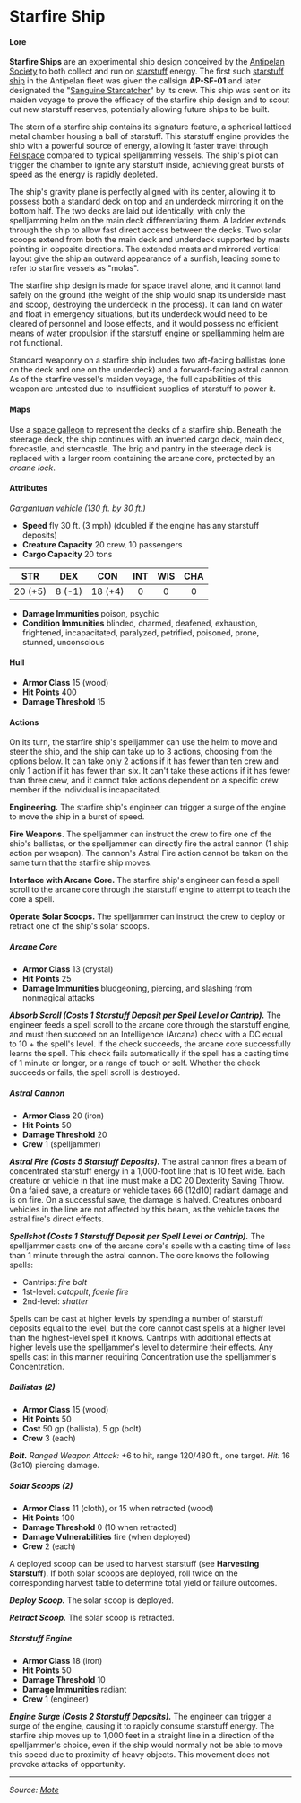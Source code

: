 # Starfire Ship

#### Lore

**Starfire Ships** are an experimental ship design conceived by the [Antipelan Society](https://github.com/mpanighetti/dnd5e-mote/tree/main/organizations/antipelan-society/antipelan-society.md) to both collect and run on [starstuff](https://github.com/mpanighetti/dnd5e-mote/tree/main/artifacts/starstuff.md) energy. The first such [starstuff ship](https://github.com/mpanighetti/dnd5e-mote/tree/main/technology/starstuff-ships/starstuff-ships.md) in the Antipelan fleet was given the callsign **AP-SF-01** and later designated the "[Sanguine Starcatcher](https://github.com/mpanighetti/dnd5e-mote/tree/main/organizations/antipelan-society/fleet/ap-sf-01-sanguine-starcatcher.md)" by its crew. This ship was sent on its maiden voyage to prove the efficacy of the starfire ship design and to scout out new starstuff reserves, potentially allowing future ships to be built.

The stern of a starfire ship contains its signature feature, a spherical latticed metal chamber housing a ball of starstuff. This starstuff engine provides the ship with a powerful source of energy, allowing it faster travel through [Fellspace](https://github.com/mpanighetti/dnd5e-mote/tree/main/astronomy/fellspace.md) compared to typical spelljamming vessels. The ship's pilot can trigger the chamber to ignite any starstuff inside, achieving great bursts of speed as the energy is rapidly depleted.

The ship's gravity plane is perfectly aligned with its center, allowing it to possess both a standard deck on top and an underdeck mirroring it on the bottom half. The two decks are laid out identically, with only the spelljamming helm on the main deck differentiating them. A ladder extends through the ship to allow fast direct access between the decks. Two solar scoops extend from both the main deck and underdeck supported by masts pointing in opposite directions. The extended masts and mirrored vertical layout give the ship an outward appearance of a sunfish, leading some to refer to starfire vessels as "molas".

The starfire ship design is made for space travel alone, and it cannot land safely on the ground (the weight of the ship would snap its underside mast and scoop, destroying the underdeck in the process). It can land on water and float in emergency situations, but its underdeck would need to be cleared of personnel and loose effects, and it would possess no efficient means of water propulsion if the starstuff engine or spelljamming helm are not functional.

Standard weaponry on a starfire ship includes two aft-facing ballistas (one on the deck and one on the underdeck) and a forward-facing astral cannon. As of the starfire vessel's maiden voyage, the full capabilities of this weapon are untested due to insufficient supplies of starstuff to power it.

#### Maps

Use a [space galleon](https://www.dndbeyond.com/sources/sais/aag/astral-adventuring#SpaceGalleon) to represent the decks of a starfire ship. Beneath the steerage deck, the ship continues with an inverted cargo deck, main deck, forecastle, and sterncastle. The brig and pantry in the steerage deck is replaced with a larger room containing the arcane core, protected by an _arcane lock_.

#### Attributes

_Gargantuan vehicle (130 ft. by 30 ft.)_

- **Speed** fly 30 ft. (3 mph) (doubled if the engine has any starstuff deposits)
- **Creature Capacity** 20 crew, 10 passengers
- **Cargo Capacity** 20 tons

|  STR  |  DEX  |  CON  |  INT  |  WIS  |  CHA  |
|:-----:|:-----:|:-----:|:-----:|:-----:|:-----:|
|20 (+5)|8 (-1) |18 (+4)|0|0|0|

- **Damage Immunities** poison, psychic
- **Condition Immunities** blinded, charmed, deafened, exhaustion, frightened, incapacitated, paralyzed, petrified, poisoned, prone, stunned, unconscious

#### Hull

- **Armor Class** 15 (wood)
- **Hit Points** 400
- **Damage Threshold** 15

#### Actions

On its turn, the starfire ship's spelljammer can use the helm to move and steer the ship, and the ship can take up to 3 actions, choosing from the options below.  It can take only 2 actions if it has fewer than ten crew and only 1 action if it has fewer than six. It can't take these actions if it has fewer than three crew, and it cannot take actions dependent on a specific crew member if the individual is incapacitated.

**Engineering.** The starfire ship's engineer can trigger a surge of the engine to move the ship in a burst of speed.

**Fire Weapons.** The spelljammer can instruct the crew to fire one of the ship's ballistas, or the spelljammer can directly fire the astral cannon (1 ship action per weapon). The cannon's Astral Fire action cannot be taken on the same turn that the starfire ship moves.

**Interface with Arcane Core.** The starfire ship's engineer can feed a spell scroll to the arcane core through the starstuff engine to attempt to teach the core a spell.

**Operate Solar Scoops.** The spelljammer can instruct the crew to deploy or retract one of the ship's solar scoops.

##### Arcane Core

- **Armor Class** 13 (crystal)
- **Hit Points** 25
- **Damage Immunities** bludgeoning, piercing, and slashing from nonmagical attacks

_**Absorb Scroll (Costs 1 Starstuff Deposit per Spell Level or Cantrip).**_ The engineer feeds a spell scroll to the arcane core through the starstuff engine, and must then succeed on an Intelligence (Arcana) check with a DC equal to 10 + the spell's level. If the check succeeds, the arcane core successfully learns the spell. This check fails automatically if the spell has a casting time of 1 minute or longer, or a range of touch or self. Whether the check succeeds or fails, the spell scroll is destroyed.

##### Astral Cannon

- **Armor Class** 20 (iron)
- **Hit Points** 50
- **Damage Threshold** 20
- **Crew** 1 (spelljammer)

_**Astral Fire (Costs 5 Starstuff Deposits).**_ The astral cannon fires a beam of concentrated starstuff energy in a 1,000-foot line that is 10 feet wide. Each creature or vehicle in that line must make a DC 20 Dexterity Saving Throw. On a failed save, a creature or vehicle takes 66 (12d10) radiant damage and is on fire. On a successful save, the damage is halved. Creatures onboard vehicles in the line are not affected by this beam, as the vehicle takes the astral fire's direct effects.

_**Spellshot (Costs 1 Starstuff Deposit per Spell Level or Cantrip).**_ The spelljammer casts one of the arcane core's spells with a casting time of less than 1 minute through the astral cannon. The core knows the following spells:

- Cantrips: _fire bolt_
- 1st-level: _catapult_, _faerie fire_
- 2nd-level: _shatter_

Spells can be cast at higher levels by spending a number of starstuff deposits equal to the level, but the core cannot cast spells at a higher level than the highest-level spell it knows. Cantrips with additional effects at higher levels use the spelljammer's level to determine their effects. Any spells cast in this manner requiring Concentration use the spelljammer's Concentration.

##### Ballistas (2)

- **Armor Class** 15 (wood)
- **Hit Points** 50
- **Cost** 50 gp (ballista), 5 gp (bolt)
- **Crew** 3 (each)

_**Bolt.** Ranged Weapon Attack:_ +6 to hit, range 120/480 ft., one target. _Hit:_ 16 (3d10) piercing damage.

##### Solar Scoops (2)

- **Armor Class** 11 (cloth), or 15 when retracted (wood)
- **Hit Points** 100
- **Damage Threshold** 0 (10 when retracted)
- **Damage Vulnerabilities** fire (when deployed)
- **Crew** 2 (each)

A deployed scoop can be used to harvest starstuff (see **Harvesting Starstuff**). If both solar scoops are deployed, roll twice on the corresponding harvest table to determine total yield or failure outcomes.

_**Deploy Scoop.**_ The solar scoop is deployed.

_**Retract Scoop.**_ The solar scoop is retracted.

##### Starstuff Engine

- **Armor Class** 18 (iron)
- **Hit Points** 50
- **Damage Threshold** 10
- **Damage Immunities** radiant
- **Crew** 1 (engineer)

_**Engine Surge (Costs 2 Starstuff Deposits).**_ The engineer can trigger a surge of the engine, causing it to rapidly consume starstuff energy. The starfire ship moves up to 1,000 feet in a straight line in a direction of the spelljammer's choice, even if the ship would normally not be able to move this speed due to proximity of heavy objects. This movement does not provoke attacks of opportunity.

---

_Source: [Mote](https://github.com/mpanighetti/dnd5e-mote)_
